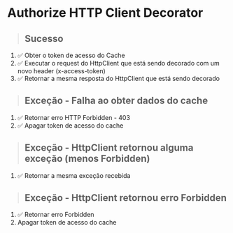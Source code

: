 # Authorize HTTP Client Decorator

> ## Sucesso
1. ✅ Obter o token de acesso do Cache
2. ✅ Executar o request do HttpClient que está sendo decorado com um novo header (x-access-token)
3. ✅ Retornar a mesma resposta do HttpClient que está sendo decorado

> ## Exceção - Falha ao obter dados do cache
1. ✅ Retornar erro HTTP Forbidden - 403
2. ✅ Apagar token de acesso do cache

> ## Exceção - HttpClient retornou alguma exceção (menos Forbidden)
1. ✅ Retornar a mesma exceção recebida

> ## Exceção - HttpClient retornou erro Forbidden
1. ✅ Retornar erro Forbidden
2. Apagar token de acesso do cache